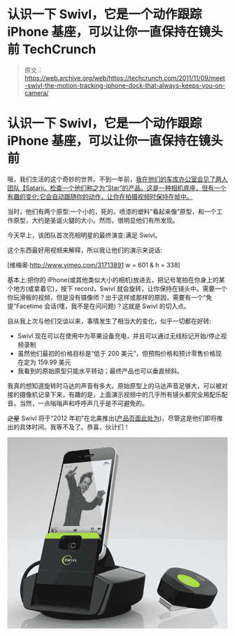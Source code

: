 # 认识一下 Swivl，它是一个动作跟踪 iPhone 基座，可以让你一直保持在镜头前 TechCrunch

> 原文：<https://web.archive.org/web/https://techcrunch.com/2011/11/09/meet-swivl-the-motion-tracking-iphone-dock-that-always-keeps-you-on-camera/>

# 认识一下 Swivl，它是一个动作跟踪 iPhone 基座，可以让你一直保持在镜头前

哦，我们生活的这个奇妙的世界。不到一年前，[我在他们的车库办公室会见了两人团队【Satarii，检查一个他们称之为“Star”的产品。这是一种相机底座，但有一个有趣的变化:它会自动跟随你的动作，让你在拍摄视频时保持在帧中。](https://web.archive.org/web/20230203183327/https://techcrunch.com/2011/01/24/meet-the-satarii-star-the-crowdfunded-iphone-accessory-of-every-bloggers-dreams/)

当时，他们有两个原型:一个小的，死的，喷漆的塑料“看起来像”原型，和一个工作原型，大约是圣诞火腿的大小。然而，很明显他们有所发现。

今天早上，该团队首次亮相明星的最终演变:满足 Swivl。

这个东西最好用视频来解释，所以我让他们的演示来说话:

[维梅奥·http://www.vimeo.com/31713891 w = 601 & h = 338]

基本上:把你的 iPhone(或其他类似大小的相机)放进去，把记号笔拍在你身上的某个地方(或拿着它)，按下 record，Swivl 就会旋转，让你保持在镜头中。需要一个你玩滑板的视频，但是没有摄像师？出于这样或那样的原因，需要有一个“免提”Facetime 会话(嘿，我不是在问问题)？这就是 Swivl 的切入点。

自从我上次与他们交谈以来，事情发生了相当大的变化，似乎一切都在好转:

*   Swivl 现在可以在使用中为苹果设备充电，并且可以通过无线标记开始/停止视频录制
*   虽然他们最初的价格目标是“低于 200 美元”，但预购价格和预计零售价格现在定为 159.99 美元
*   我看到的原始原型只能水平转动；最终产品也可以垂直倾斜。

我真的想知道旋转时马达的声音有多大。原始原型上的马达声音足够大，可以被对接的摄像机记录下来，有趣的是，上面演示视频中的几乎所有镜头都完全用配乐配音。当然，一点嗡嗡声和呼呼声几乎是不可避免的。

~~之星~~ Swivl 将于“2012 年初”在北美推出([产品页面此处为](https://web.archive.org/web/20230203183327/http://www.swivl.com/))，尽管这是他们即将推出的具体时间。我等不及了。恭喜，伙计们！

![](img/dc55062881c7e0fbab56902c93544071.png "SwivlUpright")